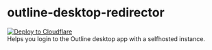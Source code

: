 # outline-desktop-redirector
[![Deploy to Cloudflare](https://deploy.workers.cloudflare.com/button)](https://deploy.workers.cloudflare.com/?url=https://github.com/burritosoftware/outline-desktop-redirector)  
Helps you login to the Outline desktop app with a selfhosted instance.
